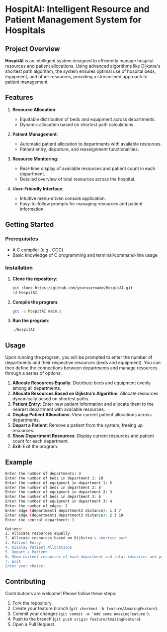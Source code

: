 # HospitAI: Intelligent Resource and Patient Management System for Hospitals

## Project Overview

**HospitAI** is an intelligent system designed to efficiently manage hospital resources and patient allocations. Using advanced algorithms like Dijkstra's shortest path algorithm, the system ensures optimal use of hospital beds, equipment, and other resources, providing a streamlined approach to patient management.

## Features

1. **Resource Allocation**:
   - Equitable distribution of beds and equipment across departments.
   - Dynamic allocation based on shortest path calculations.

2. **Patient Management**:
   - Automatic patient allocation to departments with available resources.
   - Patient entry, departure, and reassignment functionalities.

3. **Resource Monitoring**:
   - Real-time display of available resources and patient count in each department.
   - Detailed overview of total resources across the hospital.

4. **User-Friendly Interface**:
   - Intuitive menu-driven console application.
   - Easy-to-follow prompts for managing resources and patient information.

## Getting Started

### Prerequisites

- A C compiler (e.g., GCC)
- Basic knowledge of C programming and terminal/command-line usage

### Installation

1. **Clone the repository**:
   ```sh
   git clone https://github.com/yourusername/HospitAI.git
   cd HospitAI
   ```

2. **Compile the program**:
   ```sh
   gcc -o hospitAI main.c
   ```

3. **Run the program**:
   ```sh
   ./hospitAI
   ```

## Usage

Upon running the program, you will be prompted to enter the number of departments and their respective resources (beds and equipment). You can then define the connections between departments and manage resources through a series of options:

1. **Allocate Resources Equally**: Distribute beds and equipment evenly among all departments.
2. **Allocate Resources Based on Dijkstra's Algorithm**: Allocate resources dynamically based on shortest paths.
3. **Patient Entry**: Enter new patient information and allocate them to the nearest department with available resources.
4. **Display Patient Allocations**: View current patient allocations across departments.
5. **Depart a Patient**: Remove a patient from the system, freeing up resources.
6. **Show Department Resources**: Display current resources and patient count for each department.
7. **Exit**: Exit the program.

## Example

```sh
Enter the number of departments: 3
Enter the number of beds in department 1: 10
Enter the number of equipment in department 1: 5
Enter the number of beds in department 2: 8
Enter the number of equipment in department 2: 3
Enter the number of beds in department 3: 6
Enter the number of equipment in department 3: 4
Enter the number of edges: 2
Enter edge (department1 department2 distance): 1 2 7
Enter edge (department1 department3 distance): 2 3 10
Enter the central department: 1

Options:
1. Allocate resources equally
2. Allocate resources based on Dijkstra's shortest path
3. Patient Entry
4. Display Patient Allocations
5. Depart a Patient
6. Show current resources of each department and total resources and patients in each department
7. Exit
Enter your choice:
```

## Contributing

Contributions are welcome! Please follow these steps:

1. Fork the repository.
2. Create your feature branch (`git checkout -b feature/AmazingFeature`).
3. Commit your changes (`git commit -m 'Add some AmazingFeature'`).
4. Push to the branch (`git push origin feature/AmazingFeature`).
5. Open a Pull Request.

